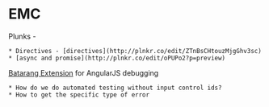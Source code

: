 EMC
===

Plunks - 

	* Directives - [directives](http://plnkr.co/edit/ZTnBsCHtouzMjgGhv3sc)
	* [async and promise](http://plnkr.co/edit/oPUPo2?p=preview)
  
[Batarang Extension](https://chrome.google.com/webstore/detail/angularjs-batarang/ighdmehidhipcmcojjgiloacoafjmpfk?hl=en) for AngularJS debugging


	* How do we do automated testing without input control ids?
	* How to get the specific type of error

